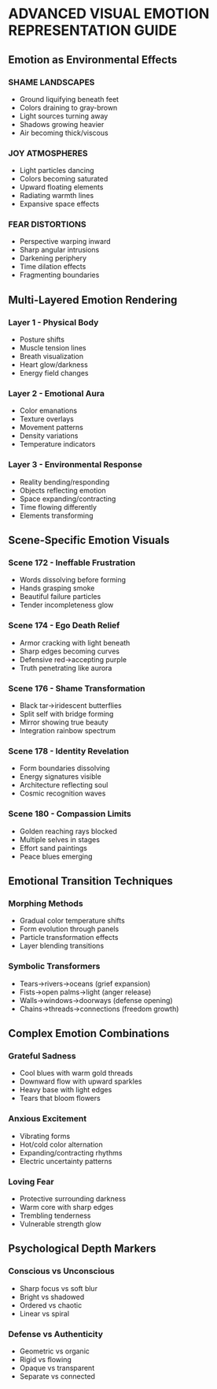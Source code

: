 # ADVANCED VISUAL EMOTION REPRESENTATION GUIDE

## Emotion as Environmental Effects

### SHAME LANDSCAPES
- Ground liquifying beneath feet
- Colors draining to gray-brown
- Light sources turning away
- Shadows growing heavier
- Air becoming thick/viscous

### JOY ATMOSPHERES
- Light particles dancing
- Colors becoming saturated
- Upward floating elements
- Radiating warmth lines
- Expansive space effects

### FEAR DISTORTIONS
- Perspective warping inward
- Sharp angular intrusions
- Darkening periphery
- Time dilation effects
- Fragmenting boundaries

## Multi-Layered Emotion Rendering

### Layer 1 - Physical Body
- Posture shifts
- Muscle tension lines
- Breath visualization
- Heart glow/darkness
- Energy field changes

### Layer 2 - Emotional Aura
- Color emanations
- Texture overlays
- Movement patterns
- Density variations
- Temperature indicators

### Layer 3 - Environmental Response
- Reality bending/responding
- Objects reflecting emotion
- Space expanding/contracting
- Time flowing differently
- Elements transforming

## Scene-Specific Emotion Visuals

### Scene 172 - Ineffable Frustration
- Words dissolving before forming
- Hands grasping smoke
- Beautiful failure particles
- Tender incompleteness glow

### Scene 174 - Ego Death Relief
- Armor cracking with light beneath
- Sharp edges becoming curves
- Defensive red→accepting purple
- Truth penetrating like aurora

### Scene 176 - Shame Transformation
- Black tar→iridescent butterflies
- Split self with bridge forming
- Mirror showing true beauty
- Integration rainbow spectrum

### Scene 178 - Identity Revelation
- Form boundaries dissolving
- Energy signatures visible
- Architecture reflecting soul
- Cosmic recognition waves

### Scene 180 - Compassion Limits
- Golden reaching rays blocked
- Multiple selves in stages
- Effort sand paintings
- Peace blues emerging

## Emotional Transition Techniques

### Morphing Methods
- Gradual color temperature shifts
- Form evolution through panels
- Particle transformation effects
- Layer blending transitions

### Symbolic Transformers
- Tears→rivers→oceans (grief expansion)
- Fists→open palms→light (anger release)
- Walls→windows→doorways (defense opening)
- Chains→threads→connections (freedom growth)

## Complex Emotion Combinations

### Grateful Sadness
- Cool blues with warm gold threads
- Downward flow with upward sparkles
- Heavy base with light edges
- Tears that bloom flowers

### Anxious Excitement
- Vibrating forms
- Hot/cold color alternation
- Expanding/contracting rhythms
- Electric uncertainty patterns

### Loving Fear
- Protective surrounding darkness
- Warm core with sharp edges
- Trembling tenderness
- Vulnerable strength glow

## Psychological Depth Markers

### Conscious vs Unconscious
- Sharp focus vs soft blur
- Bright vs shadowed
- Ordered vs chaotic
- Linear vs spiral

### Defense vs Authenticity
- Geometric vs organic
- Rigid vs flowing
- Opaque vs transparent
- Separate vs connected